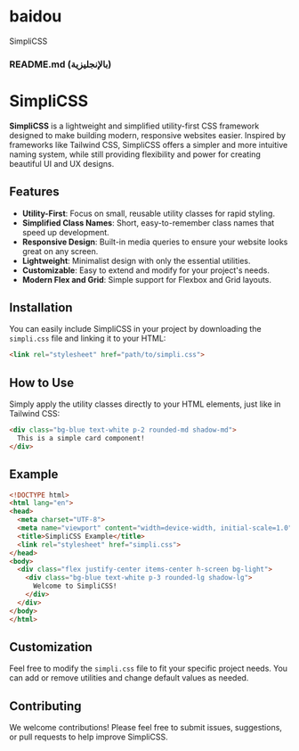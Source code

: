 # baidou
SimpliCSS 
### README.md (بالإنجليزية)

# SimpliCSS

**SimpliCSS** is a lightweight and simplified utility-first CSS framework designed to make building modern, responsive websites easier. Inspired by frameworks like Tailwind CSS, SimpliCSS offers a simpler and more intuitive naming system, while still providing flexibility and power for creating beautiful UI and UX designs.

## Features
- **Utility-First**: Focus on small, reusable utility classes for rapid styling.
- **Simplified Class Names**: Short, easy-to-remember class names that speed up development.
- **Responsive Design**: Built-in media queries to ensure your website looks great on any screen.
- **Lightweight**: Minimalist design with only the essential utilities.
- **Customizable**: Easy to extend and modify for your project's needs.
- **Modern Flex and Grid**: Simple support for Flexbox and Grid layouts.

## Installation
You can easily include SimpliCSS in your project by downloading the `simpli.css` file and linking it to your HTML:

```html
<link rel="stylesheet" href="path/to/simpli.css">
```

## How to Use
Simply apply the utility classes directly to your HTML elements, just like in Tailwind CSS:

```html
<div class="bg-blue text-white p-2 rounded-md shadow-md">
  This is a simple card component!
</div>
```

## Example
```html
<!DOCTYPE html>
<html lang="en">
<head>
  <meta charset="UTF-8">
  <meta name="viewport" content="width=device-width, initial-scale=1.0">
  <title>SimpliCSS Example</title>
  <link rel="stylesheet" href="simpli.css">
</head>
<body>
  <div class="flex justify-center items-center h-screen bg-light">
    <div class="bg-blue text-white p-3 rounded-lg shadow-lg">
      Welcome to SimpliCSS!
    </div>
  </div>
</body>
</html>
```

## Customization
Feel free to modify the `simpli.css` file to fit your specific project needs. You can add or remove utilities and change default values as needed.

## Contributing
We welcome contributions! Please feel free to submit issues, suggestions, or pull requests to help improve SimpliCSS.

 
